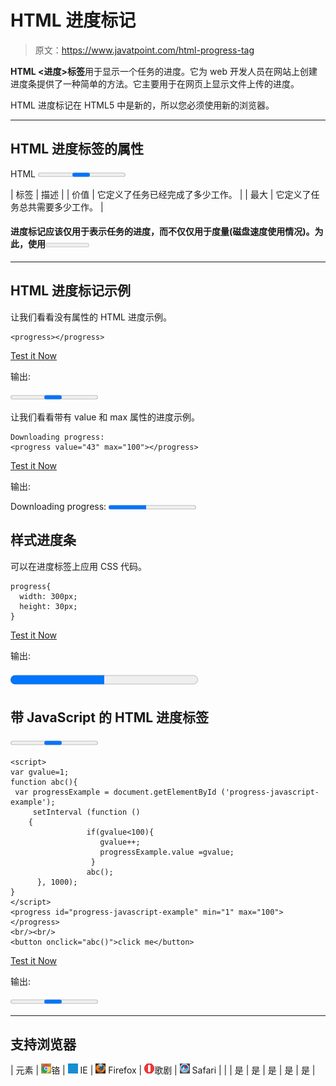 # HTML 进度标记

> 原文：<https://www.javatpoint.com/html-progress-tag>

**HTML <进度>标签**用于显示一个任务的进度。它为 web 开发人员在网站上创建进度条提供了一种简单的方法。它主要用于在网页上显示文件上传的进度。

HTML 进度标记在 HTML5 中是新的，所以您必须使用新的浏览器。

* * *

## HTML 进度标签的属性

HTML <progress>标签支持全局和事件属性以及 2 个特定属性。</progress>

| 标签 | 描述 |
| 价值 | 它定义了任务已经完成了多少工作。 |
| 最大 | 它定义了任务总共需要多少工作。 |

#### 进度标记应该仅用于表示任务的进度，而不仅仅用于度量(磁盘速度使用情况)。为此，使用<meter>元素。</meter>

* * *

## HTML 进度标记示例

让我们看看没有属性的 HTML 进度示例。

```
<progress></progress>

```

[Test it Now](https://www.javatpoint.com/oprweb/test.jsp?filename=htmlprogresstag1)

输出:

 <progress>* * *

让我们看看带有 value 和 max 属性的进度示例。

```
Downloading progress:
<progress value="43" max="100"></progress>

```

[Test it Now](https://www.javatpoint.com/oprweb/test.jsp?filename=htmlprogresstag2)

输出:

Downloading progress: <progress value="43" max="100">* * *

## 样式进度条

可以在进度标签上应用 CSS 代码。

```
progress{
  width: 300px;
  height: 30px;
}

```

[Test it Now](https://www.javatpoint.com/oprweb/test.jsp?filename=htmlprogresstag4)

输出:

 <progress style="width:300px;height:30px" value="50" max="100">* * *

## 带 JavaScript 的 HTML 进度标签

<progress>标记应该与 JavaScript 结合使用，以显示任务的进度。</progress>

```
<script>
var gvalue=1;
function abc(){
 var progressExample = document.getElementById ('progress-javascript-example');
     setInterval (function ()
    { 
                 if(gvalue<100){
                    gvalue++;
                    progressExample.value =gvalue;  
                  }
                 abc();            
      }, 1000);
}
</script>
<progress id="progress-javascript-example" min="1" max="100"></progress>  
<br/><br/>
<button onclick="abc()">click me</button>

```

[Test it Now](https://www.javatpoint.com/oprweb/test.jsp?filename=htmlprogresstag3)

输出:

 <progress id="progress-javascript-example" min="1" max="100"><button onclick="abc()">click me</button>

* * *

## 支持浏览器

| 元素 | ![chrome browser](img/4fbdc93dc2016c5049ed108e7318df19.png)铬 | ![ie browser](img/83dd23df1fe8373fd5bf054b2c1dd88b.png) IE | ![firefox browser](img/4f001fff393888a8a807ed29b28145d1.png) Firefox | ![opera browser](img/6cad4a592cc69a052056a0577b4aac65.png)歌剧 | ![safari browser](img/a0f6a9711a92203c5dc5c127fe9c9fca.png) Safari |
|  | 是 | 是 | 是 | 是 | 是 |</progress></progress></progress></progress>